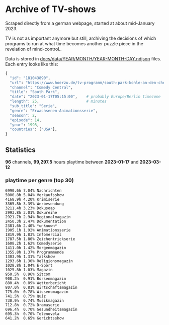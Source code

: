 # Archive of TV-shows

Scraped directly from a german webpage, started at about mid-January 2023.

TV is not as important anymore but still, archiving the decisions of which programs to run at what time
becomes another puzzle piece in the revelation of mind-control.. 

Data is stored in [docs/data/YEAR/MONTH/YEAR-MONTH-DAY.ndjson](docs/data/) files. 
Each entry looks like this:

```python
{
  "id": "181043890", 
  "url": "https://www.hoerzu.de/tv-programm/south-park-kohle-an-den-chefkoch/bid_181043890/", 
  "channel": "Comedy Central", 
  "title": "South Park", 
  "date": "2023-01-17T05:15:00",    # probably Europe/Berlin timezone 
  "length": 25,                     # minutes 
  "sub_title": "Serie", 
  "genre": "Erwachsenen-Animationsserie", 
  "season": 2, 
  "episode": 14, 
  "year": 1998, 
  "countries": ["USA"],
}
```

## Statistics

**96** channels, **99,297.5** hours playtime between **2023-01-17** and **2023-03-12**


### playtime per genre (top 30)

    6990.6h 7.04% Nachrichten
    5000.8h 5.04% Verkaufsshow
    4168.9h 4.20% Krimiserie
    3365.8h 3.39% Werbesendung
    3211.4h 3.23% Dokusoap
    2993.8h 3.01% Dokureihe
    2921.7h 2.94% Regionalmagazin
    2450.3h 2.47% Dokumentation
    2381.6h 2.40% *unknown*
    1905.1h 1.92% Animationsserie
    1819.9h 1.83% Infomercial
    1787.5h 1.80% Zeichentrickserie
    1608.2h 1.62% Comedyserie
    1411.0h 1.42% Morgenmagazin
    1355.8h 1.37% Programmende
    1303.9h 1.31% Talkshow
    1293.6h 1.30% Religionsmagazin
    1028.8h 1.04% E-Sport
    1025.8h 1.03% Magazin
    950.5h  0.96% Sitcom
    908.2h  0.91% Börsenmagazin
    880.4h  0.89% Wetterbericht
    807.0h  0.81% Wirtschaftsmagazin
    775.0h  0.78% Wissensmagazin
    741.5h  0.75% Quiz
    730.9h  0.74% Musikmagazin
    712.8h  0.72% Dramaserie
    696.4h  0.70% Gesundheitsmagazin
    695.3h  0.70% Telenovela
    641.2h  0.65% Gerichtsshow
